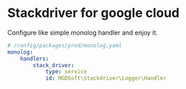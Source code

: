 # Stackdriver for google cloud

Configure like simple monolog handler and enjoy it.

```yaml
# /config/packages/prod/monolog.yaml
monolog:
    handlers:
        stack_driver:
            type: service
            id: MGDSoft\Stackdriver\Logger\Handler
```

